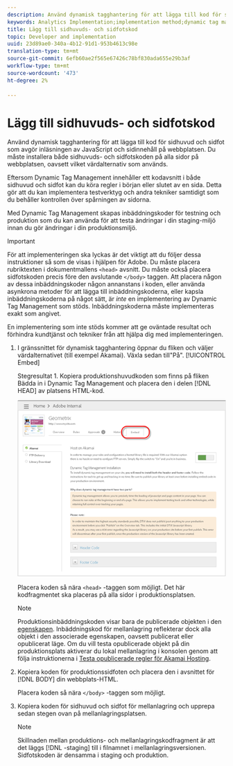 ```yaml
---
description: Använd dynamisk tagghantering för att lägga till kod för sidhuvud och sidfot som avgör inläsningen av JavaScript och sidinnehåll på webbplatsen. Du måste installera både sidhuvuds- och sidfotskoden på alla sidor på webbplatsen, oavsett vilket värdalternativ som används.
keywords: Analytics Implementation;implementation method;dynamic tag management;dtm;code;page code;header code;footer code;embed code;embed tab;embed
title: Lägg till sidhuvuds- och sidfotskod
topic: Developer and implementation
uuid: 23d89ae0-340a-4b12-91d1-953b4613c98e
translation-type: tm+mt
source-git-commit: 6efb60ae2f565e67426c78bf830ada655e29b3af
workflow-type: tm+mt
source-wordcount: '473'
ht-degree: 2%

---
```



# Lägg till sidhuvuds- och sidfotskod

Använd dynamisk tagghantering för att lägga till kod för sidhuvud och sidfot som avgör inläsningen av JavaScript och sidinnehåll på webbplatsen. Du måste installera både sidhuvuds- och sidfotskoden på alla sidor på webbplatsen, oavsett vilket värdalternativ som används.

Eftersom Dynamic Tag Management innehåller ett kodavsnitt i både sidhuvud och sidfot kan du köra regler i början eller slutet av en sida. Detta gör att du kan implementera testverktyg och andra tekniker samtidigt som du behåller kontrollen över spårningen av sidorna.

Med Dynamic Tag Management skapas inbäddningskoder för testning och produktion som du kan använda för att testa ändringar i din staging-miljö innan du gör ändringar i din produktionsmiljö.

>[!IMPORTANT]
>
>För att implementeringen ska lyckas är det viktigt att du följer dessa instruktioner så som de visas i hjälpen för Adobe. Du måste placera rubriktexten i dokumentmallens `<head>` avsnitt. Du måste också placera sidfotskoden precis före den avslutande `</body>` taggen. Att placera någon av dessa inbäddningskoder någon annanstans i koden, eller använda asynkrona metoder för att lägga till inbäddningskoderna, eller kapsla inbäddningskoderna på något sätt, är *inte* en implementering av Dynamic Tag Management som stöds. Inbäddningskoderna måste implementeras exakt som angivet.
>
>En implementering som inte stöds kommer att ge oväntade resultat och förhindra kundtjänst och tekniker från att hjälpa dig med implementeringen.

1. I gränssnittet för dynamisk tagghantering öppnar du fliken och väljer värdalternativet (till exempel Akamai). Växla sedan till&quot;På&quot;. [!UICONTROL Embed]

   Stegresultat 1. Kopiera produktionshuvudkoden som finns på fliken Bädda in i Dynamic Tag Management och placera den i delen [!DNL HEAD] av platsens HTML-kod.

   ![](assets/dtm-embed.png)

   Placera koden så nära `<head>` -taggen som möjligt. Det här kodfragmentet ska placeras på alla sidor i produktionsplatsen.

   >[!NOTE]
   >
   >Produktionsinbäddningskoden visar bara de publicerade objekten i den [egenskapen](/help/implement/other/dtm/t-create-web-property.md). Inbäddningskod för mellanlagring reflekterar dock alla objekt i den associerade egenskapen, oavsett publicerat eller opublicerat läge. Om du vill testa opublicerade objekt på din produktionsplats aktiverar du lokal mellanlagring i konsolen genom att följa instruktionerna i [Testa opublicerade regler för Akamai Hosting](/help/implement/other/dtm/c-rules/t-test-rules-akamai.md).

1. Kopiera koden för produktionssidfoten och placera den i avsnittet för [!DNL BODY] din webbplats-HTML.

   Placera koden så nära `</body>` -taggen som möjligt.
1. Kopiera koden för sidhuvud och sidfot för mellanlagring och upprepa sedan stegen ovan på mellanlagringsplatsen.

   >[!NOTE]
   >
   >Skillnaden mellan produktions- och mellanlagringskodfragment är att det läggs [!DNL -staging] till i filnamnet i mellanlagringsversionen. Sidfotskoden är densamma i staging och produktion.

